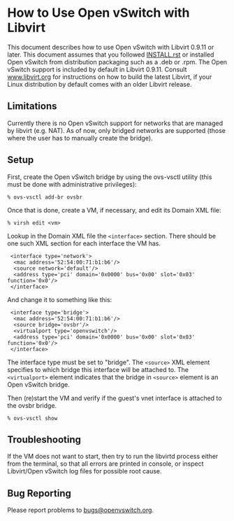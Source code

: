 How to Use Open vSwitch with Libvirt
====================================

This document describes how to use Open vSwitch with Libvirt 0.9.11 or
later. This document assumes that you followed [INSTALL.rst] or installed
Open vSwitch from distribution packaging such as a .deb or .rpm.  The Open
vSwitch support is included by default in Libvirt 0.9.11. Consult
www.libvirt.org for instructions on how to build the latest Libvirt, if your
Linux distribution by default comes with an older Libvirt release.

Limitations
-----------
Currently there is no Open vSwitch support for networks that are managed
by libvirt (e.g. NAT). As of now, only bridged networks are supported (those
where the user has to manually create the bridge).

Setup
-----

First, create the Open vSwitch bridge by using the ovs-vsctl utility (this
must be done with administrative privileges):

    % ovs-vsctl add-br ovsbr

Once that is done, create a VM, if necessary, and edit its Domain XML file:

    % virsh edit <vm>

Lookup in the Domain XML file the `<interface>` section. There should be one
such XML section for each interface the VM has.

```
 <interface type='network'>
  <mac address='52:54:00:71:b1:b6'/>
  <source network='default'/>
  <address type='pci' domain='0x0000' bus='0x00' slot='0x03' function='0x0'/>
 </interface>
```

And change it to something like this:

```
 <interface type='bridge'>
  <mac address='52:54:00:71:b1:b6'/>
  <source bridge='ovsbr'/>
  <virtualport type='openvswitch'/>
  <address type='pci' domain='0x0000' bus='0x00' slot='0x03' function='0x0'/>
 </interface>
 ```

The interface type must be set to "bridge". The `<source>` XML element
specifies to which bridge this interface will be attached to. The
`<virtualport>` element indicates that the bridge in `<source>` element is an
Open vSwitch bridge.

Then (re)start the VM and verify if the guest's vnet interface is attached to
the ovsbr bridge.

    % ovs-vsctl show

Troubleshooting
---------------
If the VM does not want to start, then try to run the libvirtd process either
from the terminal, so that all errors are printed in console, or inspect
Libvirt/Open vSwitch log files for possible root cause.

Bug Reporting
-------------

Please report problems to bugs@openvswitch.org.

[INSTALL.rst]:INSTALL.rst
